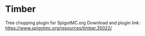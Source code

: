 # Timber
Tree chopping plugin for SpigotMC.org
Download and plugin link: https://www.spigotmc.org/resources/timber.35022/

